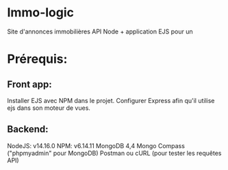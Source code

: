 # Immo-logic
Site d'annonces immobilières API Node + application EJS pour un

# Prérequis:

## Front app:

Installer EJS avec NPM dans le projet.
Configurer Express afin qu'il utilise ejs dans son moteur de vues.


## Backend:

NodeJS: v14.16.0
NPM: v6.14.11
MongoDB 4,4
Mongo Compass ("phpmyadmin" pour MongoDB)
Postman ou cURL (pour tester les requêtes API)

